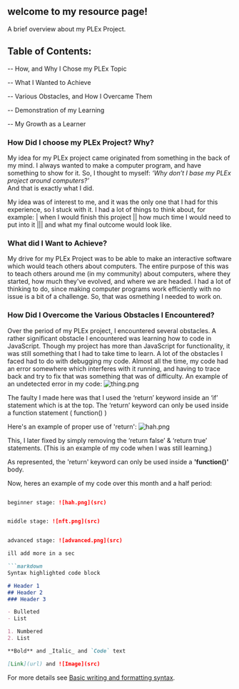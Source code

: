 ## welcome to my resource page!

A brief overview about my PLEx Project.

## Table of Contents: 

-- How, and Why I Chose my PLEx Topic

-- What I Wanted to Achieve

-- Various Obstacles, and How I Overcame Them

-- Demonstration of my Learning

-- My Growth as a Learner

### How Did I choose my PLEx Project? Why?

My idea for my PLEx project came originated from something in the back of my mind. I always wanted to make a computer program, and have something to show for it. So, I thought to myself: _‘Why don’t I base my PLEx project around computers?’_  
And that is exactly what I did. 

  My idea was of interest to me, and it was the only one that I had for this experience, so I stuck with it. I had a lot of things to think about, for example: 
  | when I would finish this project
  || how much time I would need to put into it
  ||| and what my final outcome would look like.

### What did I Want to Achieve?

  My drive for my PLEx Project was to be able to make an interactive software which would teach others about computers. The entire purpose of this was to teach others around me (in my community) about computers, where they started, how much they've evolved, and where we are headed. I had a lot of thinking to do, since making computer programs work efficiently with no issue is a bit of a challenge. So, that was osmething I needed to work on.

### How Did I Overcome the Various Obstacles I Encountered?

  Over the period of my PLEx project, I encountered several obstacles. A rather significant obstacle I encountered was learning how to code in JavaScript. Though my project has more than JavaScript for functionality, it was still something that I had to take time to learn. 
A lot of the obstacles I faced had to do with debugging my code. Almost all the time, my code had an error somewhere which interferes with it running, and having to trace back and try to fix that was something that was of difficulty. 
An example of an undetected error in my code: ![thing.png](src)

The faulty I made here was that I used the ‘return’ keyword inside an ‘if’ statement which is at the top. The ‘return’ keyword can only be used inside a function statement ( function() ) 

Here's an example of proper use of 'return': ![hah.png](src)

This, I later fixed by simply removing the ‘return false’ & ‘return true’ statements.
(This is an example of my code when I was still learning.)


As represented, the 'return' keyword can only be used inside a **'function()'** body.

Now, heres an example of my code over this month and a half period: 

```markdown

beginner stage: ![hah.png](src)


middle stage: ![nft.png](src)


advanced stage: ![advanced.png](src)

ill add more in a sec

```markdown
Syntax highlighted code block

# Header 1
## Header 2
### Header 3

- Bulleted
- List

1. Numbered
2. List

**Bold** and _Italic_ and `Code` text

[Link](url) and ![Image](src)
```

For more details see [Basic writing and formatting syntax](https://docs.github.com/en/github/writing-on-github/getting-started-with-writing-and-formatting-on-github/basic-writing-and-formatting-syntax).


